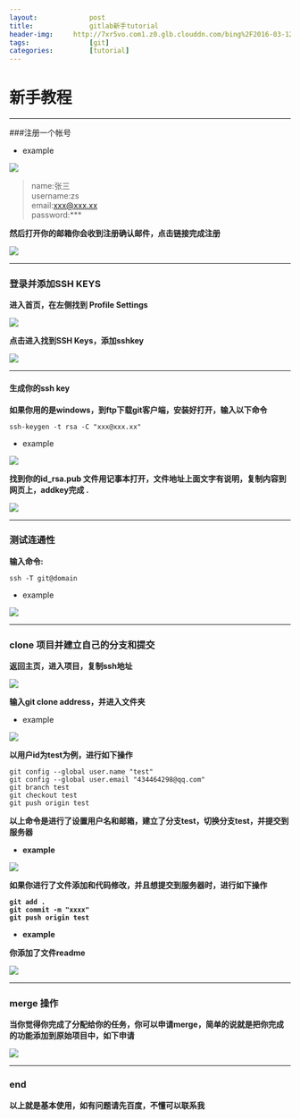 ```yaml
---
layout:				post
title:				gitlab新手tutorial
header-img:		http://7xr5vo.com1.z0.glb.clouddn.com/bing%2F2016-03-12.jpg-bg
tags:				[git]
categories:			[tutorial]
---
```

# 新手教程
***

###注册一个帐号

* example

![](http://7xr5vo.com1.z0.glb.clouddn.com/myimg%2Fgit-register.png) 

>name:张三<br>
username:zs<br>
email:xxx@xxx.xx<br>
password:***<br>

<b>然后打开你的邮箱你会收到注册确认邮件，点击链接完成注册</b>

![](http://7xr5vo.com1.z0.glb.clouddn.com/myimg%2Fgit-confirm.png) 

***

### 登录并添加SSH KEYS

<b>进入首页，在左侧找到 Profile Settings</b>

![](http://7xr5vo.com1.z0.glb.clouddn.com/myimg%2Fgit-profile.png) 

<b>点击进入找到SSH Keys，添加sshkey</b>

![](http://7xr5vo.com1.z0.glb.clouddn.com/myimg%2Fgit-sshkeys.png) 

***

#### 生成你的ssh key
	
<b>如果你用的是windows，到ftp下载git客户端，安装好打开，输入以下命令</b>

`
ssh-keygen -t rsa -C "xxx@xxx.xx" 
`

* example

![](http://7xr5vo.com1.z0.glb.clouddn.com/myimg%2Fgit-keygen.png) 


<b>找到你的id_rsa.pub 文件用记事本打开，文件地址上面文字有说明，复制内容到网页上，addkey完成 .</b>

![](http://7xr5vo.com1.z0.glb.clouddn.com/myimg%2Fgit-addkey.png) 

***

### 测试连通性

<b>输入命令:</b>

`
ssh -T git@domain
`

* example

![](http://7xr5vo.com1.z0.glb.clouddn.com/myimg%2Fgit-testssh.png) 

***


### clone 项目并建立自己的分支和提交

<b>返回主页，进入项目，复制ssh地址</b>

![](http://7xr5vo.com1.z0.glb.clouddn.com/myimg%2Fgit-address.png) 

<b>输入git clone address，并进入文件夹</b>

* example

![](http://7xr5vo.com1.z0.glb.clouddn.com/myimg%2Fgit-clone.png) 

<b>以用户id为test为例，进行如下操作</b>

~~~
git config --global user.name "test"  
git config --global user.email "434464298@qq.com"
git branch test 
git checkout test
git push origin test
~~~

<b>以上命令是进行了设置用户名和邮箱，建立了分支test，切换分支test，并提交到服务器</br>

* example

![](http://7xr5vo.com1.z0.glb.clouddn.com/myimg%2Fgit-setbranch.png) 

<b> 如果你进行了文件添加和代码修改，并且想提交到服务器时，进行如下操作</b>

~~~
git add .
git commit -m "xxxx"
git push origin test
~~~

* example

你添加了文件readme

![](http://7xr5vo.com1.z0.glb.clouddn.com/myimg%2Fgit-addreadme.png) 

***

### merge 操作

<b>当你觉得你完成了分配给你的任务，你可以申请merge，简单的说就是把你完成的功能添加到原始项目中，如下申请</b>

![](http://7xr5vo.com1.z0.glb.clouddn.com/myimg%2Fgit-merge.png) 

***

### end

<b>以上就是基本使用，如有问题请先百度，不懂可以联系我 </b>






